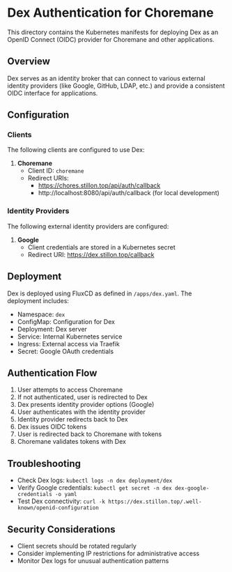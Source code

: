 # Dex Authentication for Choremane

This directory contains the Kubernetes manifests for deploying Dex as an OpenID Connect (OIDC) provider for Choremane and other applications.

## Overview

Dex serves as an identity broker that can connect to various external identity providers (like Google, GitHub, LDAP, etc.) and provide a consistent OIDC interface for applications.

## Configuration

### Clients

The following clients are configured to use Dex:

1. **Choremane**
   - Client ID: `choremane`
   - Redirect URIs:
     - https://chores.stillon.top/api/auth/callback
     - http://localhost:8080/api/auth/callback (for local development)

### Identity Providers

The following external identity providers are configured:

1. **Google**
   - Client credentials are stored in a Kubernetes secret
   - Redirect URI: https://dex.stillon.top/callback

## Deployment

Dex is deployed using FluxCD as defined in `/apps/dex.yaml`. The deployment includes:

- Namespace: `dex`
- ConfigMap: Configuration for Dex
- Deployment: Dex server
- Service: Internal Kubernetes service
- Ingress: External access via Traefik
- Secret: Google OAuth credentials

## Authentication Flow

1. User attempts to access Choremane
2. If not authenticated, user is redirected to Dex
3. Dex presents identity provider options (Google)
4. User authenticates with the identity provider
5. Identity provider redirects back to Dex
6. Dex issues OIDC tokens
7. User is redirected back to Choremane with tokens
8. Choremane validates tokens with Dex

## Troubleshooting

- Check Dex logs: `kubectl logs -n dex deployment/dex`
- Verify Google credentials: `kubectl get secret -n dex dex-google-credentials -o yaml`
- Test Dex connectivity: `curl -k https://dex.stillon.top/.well-known/openid-configuration`

## Security Considerations

- Client secrets should be rotated regularly
- Consider implementing IP restrictions for administrative access
- Monitor Dex logs for unusual authentication patterns
